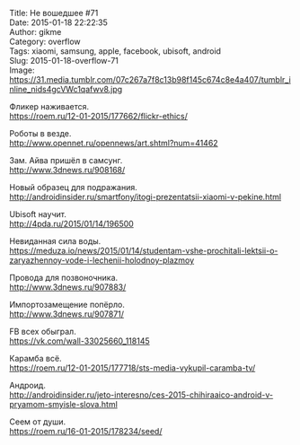 Title: Не вошедшее #71  
Date: 2015-01-18 22:22:35  
Author: gikme  
Category: overflow  
Tags: xiaomi, samsung, apple, facebook, ubisoft, android  
Slug: 2015-01-18-overflow-71  
Image: https://31.media.tumblr.com/07c267a7f8c13b98f145c674c8e4a407/tumblr_inline_nids4gcVWc1qafwv8.jpg

Фликер наживается.  
<https://roem.ru/12-01-2015/177662/flickr-ethics/>

Роботы в везде.  
<http://www.opennet.ru/opennews/art.shtml?num=41462>

Зам. Айва пришёл в самсунг.  
<http://www.3dnews.ru/908168/>

Новый образец для подражания.  
<http://androidinsider.ru/smartfony/itogi-prezentatsii-xiaomi-v-pekine.html>

Ubisoft научит.  
<http://4pda.ru/2015/01/14/196500>

Невиданная сила воды.  
<https://meduza.io/news/2015/01/14/studentam-vshe-prochitali-lektsii-o-zaryazhennoy-vode-i-lechenii-holodnoy-plazmoy>

Провода для позвоночника.  
<http://www.3dnews.ru/907883/>

Импортозамещение попёрло.  
<http://www.3dnews.ru/907871/>

FB всех обыграл.  
<https://vk.com/wall-33025660_118145>

Карамба всё.  
<https://roem.ru/12-01-2015/177718/sts-media-vykupil-caramba-tv/>

Андроид.  
<http://androidinsider.ru/jeto-interesno/ces-2015-chihiraaico-android-v-pryamom-smyisle-slova.html>

Сеем от души.  
<https://roem.ru/16-01-2015/178234/seed/>

